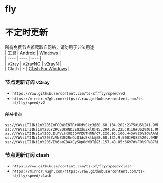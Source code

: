 # fly
# 不定时更新
所有免费节点都爬取自网络，请勿用于非法用途  
|  工具  | Android  | Windows  |  
|  ----  | ----   | ----  |  
| v2ray  | [v2rayNG](https://github.com/2dust/v2rayNG/releases) | [v2rayN](https://github.com/2dust/v2rayN/releases) |  
| Clash  | - | [Clash For Windows](https://github.com/2dust/clashN/releases) | 
  
### 节点更新订阅  v2ray
- `https://raw.githubusercontent.com/ts-sf/fly/speed/v2`  
- `https://mirror.v2gh.com/https://raw.githubusercontent.com/ts-sf/fly/speed/v2`  

#### 部分节点  
``` 
ss://YWVzLTI1Ni1nY206ZmFCQW9ENTRrODdVSkc3@38.68.134.202:2375#US%201.9MB%2Fs
ss://YWVzLTI1Ni1nY206Y2RCSURWNDJEQ3duZklO@15.204.87.225:8118#US2%201.9MB%2Fs
ss://YWVzLTI1Ni1nY206cEtFVzhKUEJ5VFZUTHRN@67.220.95.100:443#%E6%9C%AA%E7%9F%A53%201.7MB%2Fs
ss://YWVzLTI1Ni1nY206ZzVNZUQ2RnQzQ1dsSklk@38.68.134.9:5003#US3%201.9MB%2Fs
ss://YWVzLTI1Ni1nY206VEV6amZBWXEySWp0dW9T@23.157.40.85:6697#%F0%9F%87%BA%F0%9F%87%B8US%E5%8C%97%E7%BE%8E%201.6MB%2Fs
```
### 节点更新订阅  clash
- `https://raw.githubusercontent.com/ts-sf/fly/speed/clash`  
- `https://mirror.v2gh.com/https://raw.githubusercontent.com/ts-sf/fly/speed/clash`  


